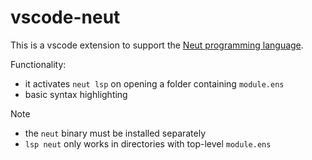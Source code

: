 # vscode-neut

This is a vscode extension to support the [Neut programming language](https://vekatze.github.io/neut/).

Functionality:

- it activates `neut lsp` on opening a folder containing `module.ens`
- basic syntax highlighting


> [!NOTE]
> - the `neut` binary must be installed separately
> - `lsp neut` only works in directories with top-level `module.ens`
